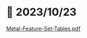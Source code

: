# 📝 2023/10/23


[Metal-Feature-Set-Tables.pdf](https://developer.apple.com/metal/Metal-Feature-Set-Tables.pdf)
